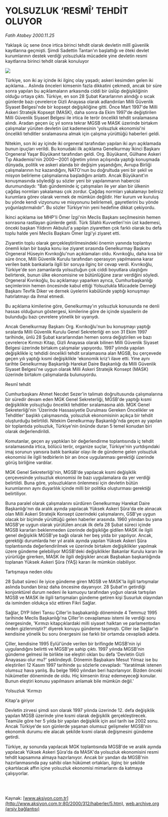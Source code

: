 # YOLSUZLUK ‘RESMÎ’ TEHDİT OLUYOR

*Fatih Atabey 2000.11.25*

<div>
 <p class="spot">
  Yaklaşık üç sene önce irtica  birinci tehdit olarak devletin  millî   güvenlik kayıtlarına  geçmişti. Şimdi Sadettin  Tantan'ın başlattığı ve öteki  devlet kurumlarının destek verdiği yolsuzlukla mücadele  yine   devletin resmi kayıtlarına birinci tehdit olarak konuluyor
 </p>
 <p class="metin">
 </p>
 <img border="0" src="/web/20020528191655im_/http://www.aksiyon.com.tr/2000/312/resimler/Yolsuzluk.jpg"/>
 <p class="metin">
  Türkiye, son iki ay içinde iki ilginç olay yaşadı; askeri kesimden gelen iki açıklama... Aslında önceleri kimsenin fazla dikkatini çekmedi, ancak bir süre sonra yapılan bu açıklamaların arkasında ciddi bir üslûp değişikliğinin olduğu ortaya çıktı. Türkiye, en son 28 Şubat Kararlarının alındığı o sıcak günlerde bazı çevrelerce Gizli Anayasa olarak adlandırılan Milli Güvenlik Siyaset Belgesi'nde bir kopsept değişikliğine gitti. Önce Mart 1997'de Milli Askeri Stratejik Kopsept (MASK), daha sonra da Ekim 1997'de değiştirilen Milli Güvenlik Siyaset Belgesi ile irtica ile terör öncelikli tehdit sıralamasına alındı. Aradan geçen üç yıl sonra tekrar MGSB ve MASK üzerinde birtakım çalışmalar yürüten devletin üst kademesinin 'yolsuzluk ekonomisi'ni öncelikli tehditler sıralamasına almak için çalışma yürüttüğü haberleri geldi.
 </p>
 <p class="metin">
  Nitekim, son iki ay içinde iki orgeneral tarafından yapılan iki ayrı açıklamada bunun ipuçları verildi. Bu konudaki ilk açıklama Genelkurmay İkinci Başkanı Orgeneral Yaşar Büyükanıt tarafından geldi. Org. Büyükanıt, Gülhane Askeri Tıp Akademisi'nin 2000—2001 öğretim yılının açılışında yaptığı konuşmada dünyada, politik ve askeri alanda bir değişim yaşandığını, Avrupa Birliği çalışmalarının hız kazandığını, NATO'nun bu doğrultuda yeni bir şekil ve misyon belirleme çalışmalarına başladığını anlattı. Ancak Büyükanıt'ın konuşmasında söylediği şu sözler yeni bir yapılanmanın habercisi durumundaydı: "Batı gündeminde iç çatışmaları ile yer alan bir ülkenin çağdaş normları yakalaması çok zordur. Çağdaş normları yakalamayı belirsiz kurumlara görev olarak vermek de mümkün değildir. Her kurum ve kuruluş bu yönde kendi vizyonunu ve misyonunu belirlemeli, gayretlerini bu yönde yoğunlaştırmalıdır". Bu sözler Türkiye'nin yeni hedefine dikkat çekiyordu.
 </p>
 <p class="metin">
  İkinci açıklama ise MHP'li Ömer İzgi'nin Meclis Başkanı seçilmesinin hemen sonrasına rastlayan günlerde geldi. Türk Silahlı Kuvvetleri'nin üst kademesi, önceki başkan Yıldırım Akbulut'a yapılan ziyaretten çok farklı olarak bu defa toplu halde yeni Meclis Başkanı Ömer İzgi'yi ziyaret etti.
 </p>
 <p class="metin">
  Ziyaretin toplu olarak gerçekleştirilmesindeki önemin yanında toplantıyı önemli kılan bir başka konu ise ziyaret sırasında Genelkurmay Başkanı Orgeneral Hüseyin Kıvrıkoğlu'nun açıklamaları oldu. Kıvrıkoğlu, daha kısa bir süre önce, Milli Güvenlik Kurulu tarafından operasyon yapılmasına karar verilen batık bankalarla ilgili bir soruya ilginç bir cevap verdi. Kıvrıkoğlu, Türkiye'de son zamanlarda yolsuzluğun çok ciddi boyutlara ulaştığını belirterek, bunun ülke ekonomisine ve bütünlüğüne zarar verdiğini söyledi. Orgeneral Kıvrıkoğlu, bu açıklamayı yaparken ayrıca, Cumhurbaşkanlığı seçimlerinin hemen öncesinde kabul ettiği Yolsuzlukla Mücadele Derneği Başkanı Tevfik Diker ve dernek üyelerini kabûlünde yaptığı konuşmayı hatırlatmayı da ihmal etmedi.
 </p>
 <p class="metin">
  Bu açıklama kimilerine göre, Genelkurmay'ın yolsuzluk konusunda ne denli hassas olduğunun göstergesi, kimilerine göre de içinde siyasilerin de bulunduğu bazı çevrelere yönelik bir uyarıydı.
 </p>
 <p class="metin">
  Ancak Genelkurmay Başkanı Org. Kıvrıkoğlu'nun bu konuşmayı yaptığı sıralarda Milli Güvenlik Kurulu Genel Sekreterliği en son 31 Ekim 1997 tarihinde, ünlü 28 Şubat kararlarından hemen sonra değiştirilen ve bazı çevrelerce Kırmızı Kitap, Gizli Anayasa olarak bilinen Milli Güvenlik Siyaset Belgesi üzerinde birtakım çalışmalar yapıyordu. 1997 yılında yapılan değişiklikle iç tehdidi öncelikli tehdit sıralamasına alan MGSB, bu çerçevede geçen yılı yaptığı kısmi değişiklikle 'ekonomik kriz'i ilave etti. Yine aynı tarihte Genelkurmay Başkanlığı Harekat Daire Başkanlığı da Milli Güvenlik Siyaset Belgesi'ne uygun olarak Milli Askeri Stratejik Konsept (MASK) üzerinde birtakım çalışmalarda bulunuyordu.
 </p>
 <p class="metin">
  Resmî tehdit
 </p>
 <p class="metin">
  Cumhurbaşkanı Ahmet Necdet Sezer'in talimatı doğrultusunda çalışmalarına bir süredir devam eden MGK Genel Sekreterliği, MGSB'de yaptığı kısmi değişiklikle yolsuzluğu öncelikli tehditler sıralamasına aldı. MGK Genel Sekreterliği'nin 'Üzerinde Hassasiyetle Durulması Gereken Öncelikler ve Tehditler' başlıklı çalışmasında, yolsuzluk ekonomisinin açıkça bir tehdit oluşturduğu belirtildi. Nitekim Genelkurmay Başkanlığı'nda geçen ay yapılan bir toplantıda yolsuzluk, Türkiye'nin önünde duran 5 temel konudan biri olarak değerlendirildi.
 </p>
 <p class="metin">
  Komutanlar, geçen ay yaptıkları bir değerlendirme toplantısında iç tehdit sıralamasında irtica, bölücü terör, organize suçlar, Türkiye'nin yurtdışındaki imaj sorunun yanısıra batık bankalar olayı ile de gündeme gelen yolsuzluk ekonomisi ile ilgili tedbirlerin bir an önce uygulanması gerektiği üzerinde görüş birliğine vardılar.
 </p>
 <p class="metin">
  MGK Genel Sekreterliği'nin, MGSB'de yapılacak kısmi değişiklik çerçevesinde yolsuzluk ekonomisi ile bazı uygulamalara da yer verdiği belirtildi. Buna göre, yolsuzlukların önlenmesi için devletin bütün kurumlarının aynı duyarlılık içinde milli bir politika oluşturması gerektiği belirtiliyor.
 </p>
 <p class="metin">
  Buna paralel olarak çalışmalarını sürdüren Genelkurmay Harekat Daire Başkanlığı'nın da aralık ayında yapılacak Yüksek Askeri Şûra'da ele alınacak olan Milli Askeri Stratejik Konsept üzerindeki çalışmalarını, GSB'ye uygun olacak bir biçimde yürüttüğü gelen haberler arasında. 1960 yılından bu yana MGSB'ye uygun olarak yürütülen ancak ilk defa 28 Şubat süreci içinde MGSB kararları beklenmeden üzerinde değişikliğe gidilen MASK ile ilgili genel değişiklik MGSB'ye bağlı olarak her beş yılda bir yapılıyor. Ancak, gerektiği durumlarda her yıl aralık ayında yapılan Yüksek Askeri Şûra toplantısında değerlendirilmek ve üzerinde birtakım değişiklikler yapılmak üzere gündeme gelebiliyor MGSB'deki değişiklikler Bakanlar Kurulu kararı ile yürürlüğe girerken, MASK ile ilgili değişikler ancak Başbakan başkanlığında toplanan Yüksek Askeri Şûra (YAŞ) kararı ile mümkün olabiliyor.
 </p>
 <p class="metin">
  Tartışmaya neden oldu
 </p>
 <p class="metin">
  28 Şubat süreci ile iyice gündeme giren MGSB ve MASK'la ilgili tartışmalar aslında bundan biraz daha öncesine dayanıyor. 28 Şubat'ın getirdiği konjonktürel durum nedeni ile kamuoyu tarafından yoğun olarak tartışılan MGSB ve MASK ile ilgili tartışmaları gündeme getiren kişi Susurluk olayından da isminden oldukça söz ettiren Fikri Sağlar.
 </p>
 <p class="metin">
  Sağlar, DYP lideri Tansu Çiller'in başbakanlığı döneminde 4 Temmuz 1995 tarihinde Meclis Başkanlığı'na Çiller'in cevaplaması istemi ile verdiği soru önergesinde, 'Kırmızı kitapçıklardaki milli siyaset halktan ve parlamentodan neden gizlenmiştir?' diyerek konuyu gündeme taşımıştı. Çiller ise Sağlar'ın kendisine yönelik bu soru önergesini ise farklı bir ortamda cevapladı adeta.
 </p>
 <p class="metin">
  Çiller, kendisine 1995 Eylül'ünde verilen bir brifingde MGSB'nin iyi uygulandığını belirtti ve MGSB'ye sahip çıktı. 1997 yılında MGSB'nin gündeme gelmesi ile birlikte ise eleştiri okları bu defa 'Devletin Gizli Anayasası olur mu?' şeklindeydi. Dönemin Başbakanı Mesut Yılmaz ise bu eleştirileri 12 Kasım 1997 tarihinde şu sözlerle cevapladı: 'Yaratılmak istenen olumsuz hava yanlış. Bu belge 1960 yılından beri hazırlanıyor. Bizden önceki hükümetler döneminde de oldu. Hiç kimsenin itiraz edemeyeceği konular. Bunun eleştiri konusu yapılmasını anlamak bile mümkün değil.'
 </p>
 <p class="metin">
  Yolsuzluk 'Kırmızı
 </p>
 <p class="metin">
  Kitap'a giriyor
 </p>
 <p class="metin">
  Devletin zirvesi şimdi son olarak 1997 yılında üzerinde 12. defa değişiklik yapılan MGSB üzerinde yine kısmi olarak değişiklik gerçekleştirecek. Teamüle göre her 5 yılda bir yapılan değişiklik için asıl tarih ise 2002 sonu. Ancak Türkiye'de son günlerde yaşanan olumsuz gelişmeler MGSB'nin ekonomik durumu ele alacak şekilde kısmi olarak değişmesini gündeme getirdi.
 </p>
 <p class="metin">
  Türkiye, ay sonunda yapılacak MGK toplantısında MGSB'de ve aralık ayında yapılacak Yüksek Askeri Şûra'da da MASK'da yolsuzluk ekonomisini resmi tehdit kapsamına almaya hazırlanıyor. Ancak bir yandan da MGSB'nin hazırlanmasında pay sahibi olan hükümet ortakları, ilginç bir şekilde çıkartılacak affın içine yolsuzluk ekonomisi mimarlarını da katmaya çalışıyorlar.
 </p>
 <p class="metin">
 </p>
 <br/>
 <br/>
</div>

Kaynak: [www.aksiyon.com.tr](http://www.aksiyon.com.tr:80/2000/312/haberler/5.htm), [web.archive.org (arşiv bağlantısı)](http://web.archive.org/web/20020528191655/http://www.aksiyon.com.tr:80/2000/312/haberler/5.htm)
